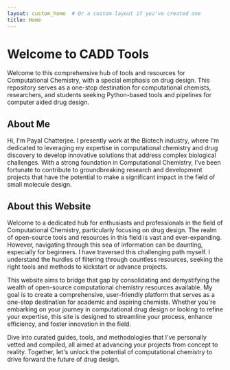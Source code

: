 ```yaml
---
layout: custom_home  # Or a custom layout if you've created one
title: Home
---
```


<div class="hero">
  <h1>Welcome to CADD Tools </h1>
  <p>Welcome to this comprehensive hub of tools and resources for Computational Chemistry, with a special emphasis on drug design. This repository serves as a one-stop destination for computational chemists, researchers, and students seeking Python-based tools and pipelines for computer aided drug design. </p>
</div>

<section class="about">
  <h2>About Me</h2>
  <p> Hi, I'm Payal Chatterjee. I presently work at the Biotech industry, where I'm dedicated to leveraging my expertise in computational chemistry and drug discovery to develop innovative solutions that address complex biological challenges. With a strong foundation in Computational Chemistry, I've been fortunate to contribute to groundbreaking research and development projects that have the potential to make a significant impact in the field of small molecule design. 
  </p>
</section>

<section class="about">
  <h2>About this Website</h2>
  <p>
    Welcome to a dedicated hub for enthusiasts and professionals in the field of Computational Chemistry, particularly focusing on drug design. The realm of open-source tools and resources in this field is vast and ever-expanding. However, navigating through this sea of information can be daunting, especially for beginners. I have traversed this challenging path myself. I understand the hurdles of filtering through countless resources, seeking the right tools and methods to kickstart or advance projects.
  </p>
  <p>
    This website aims to bridge that gap by consolidating and demystifying the wealth of open-source computational chemistry resources available. My goal is to create a comprehensive, user-friendly platform that serves as a one-stop destination for academic and aspiring chemists. Whether you're embarking on your journey in computational drug design or looking to refine your expertise, this site is designed to streamline your process, enhance efficiency, and foster innovation in the field.
  </p>
  <p>
    Dive into curated guides, tools, and methodologies that I've personally vetted and compiled, all aimed at advancing your projects from concept to reality. Together, let's unlock the potential of computational chemistry to drive forward the future of drug design.
  </p>
</section>

<!-- Recent posts will be automatically included if using a theme like Minimal Mistakes -->

